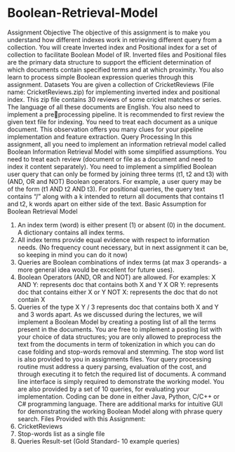 # Boolean-Retrieval-Model

Assignment Objective 
The objective of this assignment is to make you understand how different indexes work in 
retrieving different query from a collection. You will create Inverted index and Positional index 
for a set of collection to facilitate Boolean Model of IR. Inverted files and Positional files are the 
primary data structure to support the efficient determination of which documents contain specified 
terms and at which proximity. You also learn to process simple Boolean expression queries 
through this assignment. 
Datasets 
You are given a collection of CricketReviews (File name: CricketReviews.zip) for implementing 
inverted index and positional index. This zip file contains 30 reviews of some cricket matches or 
series. The language of all these documents are English. You also need to implement a preprocessing pipeline. It is recommended to first review the given text file for indexing. You need 
to treat each document as a unique document. This observation offers you many clues for your 
pipeline implementation and feature extraction. 
Query Processing 
In this assignment, all you need to implement an information retrieval model called Boolean 
Information Retrieval Model with some simplified assumptions. You need to treat each review 
(document or file as a document and need to index it content separately). You need to implement 
a simplified Boolean user query that can only be formed by joining three terms (t1, t2 and t3) with 
(AND, OR and NOT) Boolean operators. For example, a user query may be of the form (t1 AND 
t2 AND t3). For positional queries, the query text contains “/” along with a k intended to return 
all documents that contains t1 and t2, k words apart on either side of the text. 
Basic Assumption for Boolean Retrieval Model 
1. An index term (word) is either present (1) or absent (0) in the document. A dictionary 
contains all index terms. 
2. All index terms provide equal evidence with respect to information needs. (No frequency 
count necessary, but in next assignment it can be, so keeping in mind you can do it now) 
3. Queries are Boolean combinations of index terms (at max 3 operands- a more general idea 
would be excellent for future uses). 
4. Boolean Operators (AND, OR and NOT) are allowed. For examples: 
 X AND Y: represents doc that contains both X and Y 
 X OR Y: represents doc that contains either X or Y 
 NOT X: represents the doc that do not contain X 
5. Queries of the type X Y / 3 represents doc that contains both X and Y and 3 words apart. 
As we discussed during the lectures, we will implement a Boolean Model by creating a posting 
list of all the terms present in the documents. You are free to implement a posting list with your 
choice of data structures; you are only allowed to preprocess the text from the documents in term 
of tokenization in which you can do case folding and stop-words removal and stemming. The stop 
word list is also provided to you in assignments files. Your query processing routine must address 
a query parsing, evaluation of the cost, and through executing it to fetch the required list of 
documents. A command line interface is simply required to demonstrate the working model. You 
are also provided by a set of 10 queries, for evaluating your implementation. 
Coding can be done in either Java, Python, C/C++ or C# programming language. There are 
additional marks for intuitive GUI for demonstrating the working Boolean Model along with 
phrase query search. 
Files Provided with this Assignment: 
1. CricketReviews 
2. Stop-words list as a single file 
3. Queries Result-set (Gold Standard- 10 example queries) 

